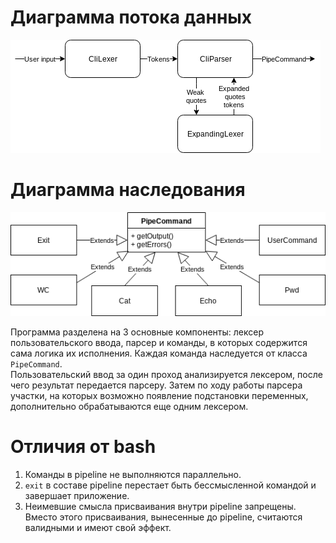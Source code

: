 # Диаграмма потока данных
![Dataflow](Dataflow.png)

# Диаграмма наследования
![Inheritance](Inheritance.png)

Программа разделена на 3 основные компоненты: лексер пользовательского ввода, парсер и команды, в которых содержится сама логика их исполнения. Каждая команда наследуется от класса `PipeCommand`.  
Пользовательский ввод за один проход анализируется лексером, после чего результат передается парсеру. Затем по ходу работы парсера участки, на которых возможно появление подстановки переменных, дополнительно обрабатываются еще одним лексером.

# Отличия от bash
1. Команды в pipeline не выполняются параллельно.
2. `exit` в составе pipeline перестает быть бессмысленной командой и завершает приложение.
3. Неимевшие смысла присваивания внутри pipeline запрещены. Вместо этого присваивания, вынесенные до pipeline, считаются валидными и имеют свой эффект.
